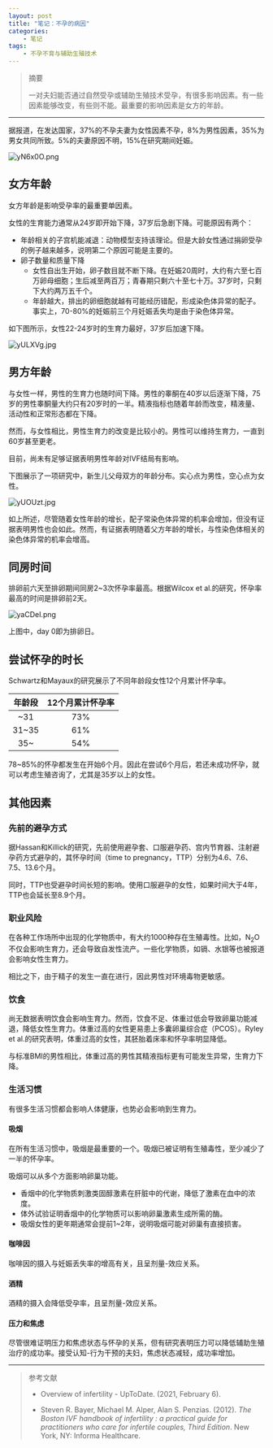 ```yaml
---
layout: post
title: "笔记：不孕的病因"
categories:
    - 笔记
tags:
    - 不孕不育与辅助生殖技术
---
```


> 摘要
> 
> 一对夫妇能否通过自然受孕或辅助生殖技术受孕，有很多影响因素。有一些因素能够改变，有些则不能。最重要的影响因素是女方的年龄。

------

据报道，在发达国家，37%的不孕夫妻为⼥性因素不孕，8%为男性因素，35%为男⼥共同所致。5%的夫妻原因不明，15%在研究期间妊娠。

![yN6x0O.png](https://s3.ax1x.com/2021/02/07/yN6x0O.png)

## 女方年龄

女方年龄是影响受孕率的最重要单因素。

女性的生育能力通常从24岁即开始下降，37岁后急剧下降。可能原因有两个：

+ 年龄相关的子宫机能减退：动物模型支持该理论。但是大龄女性通过捐卵受孕的例子越来越多，说明第二个原因可能是主要的。
+ 卵子数量和质量下降
  + 女性自出生开始，卵子数目就不断下降。在妊娠20周时，大约有六至七百万卵母细胞；生后减至两百万；青春期只剩六十至七十万。37岁时，只剩下大约两万五千个。
  + 年龄越大，排出的卵细胞就越有可能经历错配，形成染色体异常的配子。事实上，70-80%的妊娠前三个月妊娠丢失均是由于染色体异常。

如下图所示，女性22-24岁时的生育力最好，37岁后加速下降。

![yULXVg.jpg](https://s3.ax1x.com/2021/02/08/yULXVg.jpg)

## 男方年龄

与女性一样，男性的生育力也随时间下降。男性的睾酮在40岁以后逐渐下降，75岁的男性睾酮量大约只有20岁时的一半。精液指标也随着年龄而改变，精液量、活动性和正常形态都在下降。

然而，与女性相比，男性生育力的改变是比较小的。男性可以维持生育力，一直到60岁甚至更老。

目前，尚未有足够证据表明男性年龄对IVF结局有影响。

下图展示了一项研究中，新生儿父母双方的年龄分布。实心点为男性，空心点为女性。

![yUOUzt.jpg](https://s3.ax1x.com/2021/02/08/yUOUzt.jpg)

如上所述，尽管随着女性年龄的增长，配子常染色体异常的机率会增加，但没有证据表明男性也会如此。然而，有证据表明随着父方年龄的增长，与性染色体相关的染色体异常的机率会增高。

## 同房时间

排卵前六天至排卵期间同房2~3次怀孕率最高。根据Wilcox et al.的研究，怀孕率最高的时间是排卵前2天。

![yaCDeI.png](https://s3.ax1x.com/2021/02/08/yaCDeI.png)

上图中，day 0即为排卵日。

## 尝试怀孕的时长

Schwartz和Mayaux的研究展示了不同年龄段女性12个月累计怀孕率。

|年龄段|12个月累计怀孕率|
|:-----:|:-------:|
|~31|73%|
|31~35|61%|
|35~|54%|

78~85%的怀孕都发生在开始6个月。因此在尝试6个月后，若还未成功怀孕，就可以考虑生殖咨询了，尤其是35岁以上的女性。


## 其他因素

### 先前的避孕方式

据Hassan和Killick的研究，先前使用避孕套、口服避孕药、宫内节育器、注射避孕药方式避孕的，其怀孕时间（time to pregnancy，TTP）分别为4.6、7.6、7.5、13.6个月。

同时，TTP也受避孕时间长短的影响。使用口服避孕的女性，如果时间大于4年，TTP也会延长至8.9个月。

### 职业风险

在各种工作场所中出现的化学物质中，有大约1000种存在生殖毒性。比如，N<sub>2</sub>O不仅会影响生育力，还会导致自发性流产。一些化学物质，如镉、水银等也被报道会影响女性生育力。

相比之下，由于精子的发生一直在进行，因此男性对环境毒物更敏感。

### 饮食

尚无数据表明饮食会影响生育力。然而，饮食不足、体重过低会导致卵巢功能减退，降低女性生育力。体重过高的女性更易患上多囊卵巢综合症（PCOS）。Ryley et al.的研究表明，体重过高的女性，其胚胎着床率和怀孕率明显降低。

与标准BMI的男性相比，体重过高的男性其精液指标更有可能发生异常，生育力下降。

### 生活习惯

有很多生活习惯都会影响人体健康，也势必会影响到生育力。

#### 吸烟

在所有生活习惯中，吸烟是最重要的一个。吸烟已被证明有生殖毒性，至少减少了一半的怀孕率。

吸烟可以从多个方面影响卵巢功能。

+ 香烟中的化学物质刺激类固醇激素在肝脏中的代谢，降低了激素在血中的浓度。
+ 体外试验证明香烟中的化学物质可以影响卵巢激素生成所需的酶。
+ 吸烟女性的更年期通常会提前1~2年，说明吸烟可能对卵巢有直接损害。

#### 咖啡因

咖啡因的摄入与妊娠丢失率的增高有关，且呈剂量-效应关系。

#### 酒精

酒精的摄入会降低受孕率，且呈剂量-效应关系。

#### 压力和焦虑

尽管很难证明压力和焦虑状态与怀孕的关系，但有研究表明压力可以降低辅助生殖治疗的成功率。接受认知-行为干预的夫妇，焦虑状态减轻，成功率增加。

-----

> 参考文献
> 
> + Overview of infertility - UpToDate. (2021, February 6).
>
> +  Steven R. Bayer, Michael M. Alper, Alan S.
Penzias.  (2012). *The Boston IVF handbook of infertility : a practical guide for practitioners who care for infertile couples, Third Edition*. New York, NY: Informa Healthcare.



